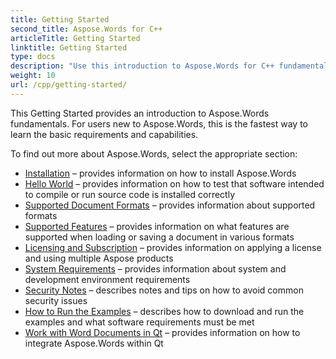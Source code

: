 ```yaml
---
title: Getting Started
second_title: Aspose.Words for C++
articleTitle: Getting Started
linktitle: Getting Started
type: docs
description: "Use this introduction to Aspose.Words for C++ fundamentals to start realizing the value of Aspose.Words for your business."
weight: 10
url: /cpp/getting-started/
---
```


This Getting Started provides an introduction to Aspose.Words fundamentals. For users new to Aspose.Words, this is the fastest way to learn the basic requirements and capabilities.

To find out more about Aspose.Words, select the appropriate section:

- [Installation](https://docs.aspose.com/words/cpp/installation/) – provides information on how to install Aspose.Words
- [Hello World](https://docs.aspose.com/words/cpp/hello-world/) – provides information on how to test that software intended to compile or run source code is installed correctly
- [Supported Document Formats](https://docs.aspose.com/words/cpp/supported-document-formats/) – provides information about supported formats
- [Supported Features](https://docs.aspose.com/words/cpp/features/) – provides information on what features are supported when loading or saving a document in various formats
- [Licensing and Subscription](https://docs.aspose.com/words/cpp/licensing/) – provides information on applying a license and using multiple Aspose products
- [System Requirements](https://docs.aspose.com/words/cpp/system-requirements/) – provides information about system and development environment requirements
- [Security Notes](https://docs.aspose.com/words/cpp/security/) – describes notes and tips on how to avoid common security issues
- [How to Run the Examples](https://docs.aspose.com/words/cpp/how-to-run-the-examples/) – describes how to download and run the examples and what software requirements must be met
- [Work with Word Documents in Qt](https://docs.aspose.com/words/cpp/work-with-word-documents-in-qt/) – provides information on how to integrate Aspose.Words within Qt
